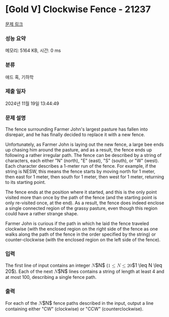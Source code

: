 # [Gold V] Clockwise Fence - 21237 

[문제 링크](https://www.acmicpc.net/problem/21237) 

### 성능 요약

메모리: 5164 KB, 시간: 0 ms

### 분류

애드 혹, 기하학

### 제출 일자

2024년 11월 19일 13:44:49

### 문제 설명

<p>The fence surrounding Farmer John's largest pasture has fallen into disrepair, and he has finally decided to replace it with a new fence.</p>

<p>Unfortunately, as Farmer John is laying out the new fence, a large bee ends up chasing him around the pasture, and as a result, the fence ends up following a rather irregular path. The fence can be described by a string of characters, each either "N" (north), "E" (east), "S" (south), or "W" (west). Each character describes a 1-meter run of the fence. For example, if the string is NESW, this means the fence starts by moving north for 1 meter, then east for 1 meter, then south for 1 meter, then west for 1 meter, returning to its starting point.</p>

<p>The fence ends at the position where it started, and this is the only point visited more than once by the path of the fence (and the starting point is only re-visited once, at the end). As a result, the fence does indeed enclose a single connected region of the grassy pasture, even though this region could have a rather strange shape.</p>

<p>Farmer John is curious if the path in which he laid the fence traveled clockwise (with the enclosed region on the right side of the fence as one walks along the path of the fence in the order specified by the string) or counter-clockwise (with the enclosed region on the left side of the fence).</p>

### 입력 

 <p>The first line of input contains an integer <mjx-container class="MathJax" jax="CHTML" style="font-size: 109%; position: relative;"><mjx-math class="MJX-TEX" aria-hidden="true"><mjx-mi class="mjx-i"><mjx-c class="mjx-c1D441 TEX-I"></mjx-c></mjx-mi></mjx-math><mjx-assistive-mml unselectable="on" display="inline"><math xmlns="http://www.w3.org/1998/Math/MathML"><mi>N</mi></math></mjx-assistive-mml><span aria-hidden="true" class="no-mathjax mjx-copytext">$N$</span></mjx-container> (<mjx-container class="MathJax" jax="CHTML" style="font-size: 109%; position: relative;"><mjx-math class="MJX-TEX" aria-hidden="true"><mjx-mn class="mjx-n"><mjx-c class="mjx-c31"></mjx-c></mjx-mn><mjx-mo class="mjx-n" space="4"><mjx-c class="mjx-c2264"></mjx-c></mjx-mo><mjx-mi class="mjx-i" space="4"><mjx-c class="mjx-c1D441 TEX-I"></mjx-c></mjx-mi><mjx-mo class="mjx-n" space="4"><mjx-c class="mjx-c2264"></mjx-c></mjx-mo><mjx-mn class="mjx-n" space="4"><mjx-c class="mjx-c32"></mjx-c><mjx-c class="mjx-c30"></mjx-c></mjx-mn></mjx-math><mjx-assistive-mml unselectable="on" display="inline"><math xmlns="http://www.w3.org/1998/Math/MathML"><mn>1</mn><mo>≤</mo><mi>N</mi><mo>≤</mo><mn>20</mn></math></mjx-assistive-mml><span aria-hidden="true" class="no-mathjax mjx-copytext">$1 \leq N \leq 20$</span></mjx-container>). Each of the next <mjx-container class="MathJax" jax="CHTML" style="font-size: 109%; position: relative;"><mjx-math class="MJX-TEX" aria-hidden="true"><mjx-mi class="mjx-i"><mjx-c class="mjx-c1D441 TEX-I"></mjx-c></mjx-mi></mjx-math><mjx-assistive-mml unselectable="on" display="inline"><math xmlns="http://www.w3.org/1998/Math/MathML"><mi>N</mi></math></mjx-assistive-mml><span aria-hidden="true" class="no-mathjax mjx-copytext">$N$</span></mjx-container> lines contains a string of length at least 4 and at most 100, describing a single fence path.</p>

### 출력 

 <p>For each of the <mjx-container class="MathJax" jax="CHTML" style="font-size: 109%; position: relative;"><mjx-math class="MJX-TEX" aria-hidden="true"><mjx-mi class="mjx-i"><mjx-c class="mjx-c1D441 TEX-I"></mjx-c></mjx-mi></mjx-math><mjx-assistive-mml unselectable="on" display="inline"><math xmlns="http://www.w3.org/1998/Math/MathML"><mi>N</mi></math></mjx-assistive-mml><span aria-hidden="true" class="no-mathjax mjx-copytext">$N$</span></mjx-container> fence paths described in the input, output a line containing either "CW" (clockwise) or "CCW" (counterclockwise).</p>


